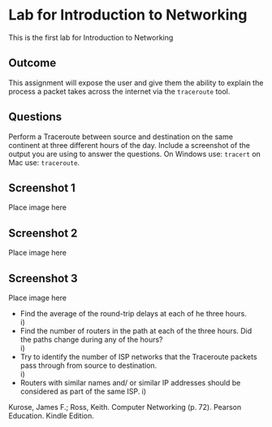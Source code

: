 # Lab for Introduction to Networking

This is the first lab for Introduction to Networking

## Outcome

This assignment will expose the user and give them the ability to explain the process a packet takes across the internet via the `traceroute` tool.

## Questions

Perform a Traceroute between source and destination on the same continent at three different hours of the day. Include a screenshot of the output you are using to answer the questions.  On Windows use: `tracert` on Mac use: `traceroute`.

## Screenshot 1

Place image here

## Screenshot 2

Place image here

## Screenshot 3

Place image here

* Find the average of the round-trip delays at each of he three hours.  
i)
* Find the number of routers in the path at each of the three hours. Did the paths change during any of the hours?  
i)
* Try to identify the number of ISP networks that the Traceroute packets pass through from source to destination.  
i)
* Routers with similar names and/  or similar IP addresses should be considered as part of the same ISP.
i)

Kurose, James F.; Ross, Keith. Computer Networking (p. 72). Pearson Education. Kindle Edition.
